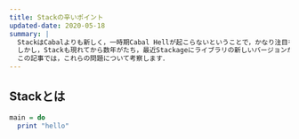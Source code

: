 ```yaml
---
title: Stackの辛いポイント
updated-date: 2020-05-18
summary: |
  StackはCabalよりも新しく，一時期Cabal Hellが起こらないということで，かなり注目を浴びました．
  しかし，Stackも現れてから数年がたち，最近Stackageにライブラリの新しいバージョンが乗らないなど，問題も起こっています．
  この記事では，これらの問題について考察します．
---
```


## Stackとは
```haskell
main = do
  print "hello"
```
